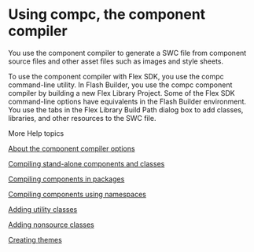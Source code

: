 # Using compc, the component compiler

You use the component compiler to generate a SWC file from component source
files and other asset files such as images and style sheets.

To use the component compiler with Flex SDK, you use the compc command-line
utility. In Flash Builder, you use the compc component compiler by building a
new Flex Library Project. Some of the Flex SDK command-line options have
equivalents in the Flash Builder environment. You use the tabs in the Flex
Library Build Path dialog box to add classes, libraries, and other resources to
the SWC file.

More Help topics

[About the component compiler options](./about-the-component-compiler-options.md)

[Compiling stand-alone components and classes](./compiling-stand-alone-components-and-classes.md)

[Compiling components in packages](./compiling-components-in-packages.md)

[Compiling components using namespaces](./compiling-components-using-namespaces/index.md)

[Adding utility classes](./adding-utility-classes.md)

[Adding nonsource classes](./adding-nonsource-classes.md)

[Creating themes](./creating-themes.md)
